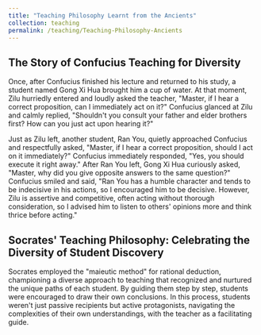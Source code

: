 ```yaml
---
title: "Teaching Philosophy Learnt from the Ancients"
collection: teaching
permalink: /teaching/Teaching-Philosophy-Ancients
---
```


## The Story of Confucius Teaching for Diversity

Once, after Confucius finished his lecture and returned to his study, a student named Gong Xi Hua brought him a cup of water. At that moment, Zilu hurriedly entered and loudly asked the teacher, "Master, if I hear a correct proposition, can I immediately act on it?" Confucius glanced at Zilu and calmly replied, "Shouldn't you consult your father and elder brothers first? How can you just act upon hearing it?"

Just as Zilu left, another student, Ran You, quietly approached Confucius and respectfully asked, "Master, if I hear a correct proposition, should I act on it immediately?" Confucius immediately responded, "Yes, you should execute it right away." After Ran You left, Gong Xi Hua curiously asked, "Master, why did you give opposite answers to the same question?" Confucius smiled and said, "Ran You has a humble character and tends to be indecisive in his actions, so I encouraged him to be decisive. However, Zilu is assertive and competitive, often acting without thorough consideration, so I advised him to listen to others' opinions more and think thrice before acting."

## Socrates' Teaching Philosophy: Celebrating the Diversity of Student Discovery
Socrates employed the "maieutic method" for rational deduction, championing a diverse approach to teaching that recognized and nurtured the unique paths of each student. By guiding them step by step, students were encouraged to draw their own conclusions. In this process, students weren't just passive recipients but active protagonists, navigating the complexities of their own understandings, with the teacher as a facilitating guide.
